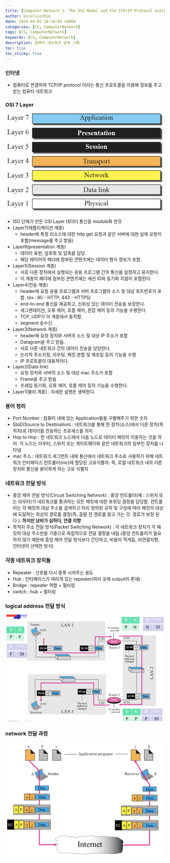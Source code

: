 ```yaml
---
title: [Computer-Network 1. The OSI Model and the TCP/IP Protocol Suite]
author: excelsiorKim
date: 2024-04-01 18:10:03 +0900
categories: [CS, ComputerNetwork]
tags: [CS, ComputerNetwork]
keywords: [CS, ComputerNetwork]
description: 컴퓨터 네트워크 공부 기록
toc: true
toc_sticky: true
---
```


### 인터넷

- 컴퓨터로 연결하여 TCP/IP protocol 이라는 통신 프로토콜을 이용해 정보를 주고받는 컴퓨터 네트워크

### OSI 7 Layer

![OSI-7-layer-img](/assets/img/2024-04-01-Network-1/OSI-7-layer.png)

- ISO 단체가 만든 OSI Layer 데이터 통신을 module화 한것
- Layer7(애플리케이션 계층)
  - header에 특정 리소스에 대한 http get 요청과 같은 서버에 대한 실제 요청이 포함(message를 주고 받음)
- Layer6(presentation 계층)
  - 데이터 표현, 암호화 및 압축을 담당.
  - 해당 레이어의 헤더에 첨부된 콘텐츠에는 데이터 형식 정보가 포함.
- Layer5(Session 계층)
  - 서로 다른 장치에서 실행되는 응용 프로그램 간의 통신을 설정하고 유지한다.
  - 이 계층의 헤더에 첨부된 콘텐츠에는 세선 ID와 동기화 지점이 포함된다.
- Layer4(전송 계층)
  - header에 요청 응용 프로그램과 서버 프로그램의 소스 및 대상 포트번호가 포함. (ex : 80 - HTTP, 443 - HTTPS)
  - end-to-end 통신을 제공하고, 신뢰성 있는 데이터 전송을 보장한다.
  - 세그멘테이션, 오류 제어, 흐름 제어, 혼잡 제어 등의 기능을 수행한다.
  - TCP, UDP가 이 계층에서 동작함.
  - segment 송수신.
- Layer3(Network 계층)
  - header에 요청 장치와 서버의 소스 및 대상 IP 주소가 포함
  - Datagram을 주고 받음.
  - 서로 다른 네트워크 간의 데이터 전송을 담당한다.
  - 논리적 주소지정, 라우팅, 패킷 분할 및 재조립 등의 기능을 수행
  - IP 프로토콜이 대표적이다.
- Layer2(Data link)
  - 요청 장치와 서버의 소스 및 대상 mac 주소가 포함
  - Frame을 주고 받음
  - 프레임 동기화, 오류 제어, 흐름 제어 등의 기능을 수행한다.
- Layer1(물리 계층) : 자세한 설명은 생략한다.

### 용어 정리

- Port Number : 컴퓨터 내에 있는 Application들을 구별해주기 위한 숫자
- StoD(Source to Destination) : 네트워크를 통해 한 장치(소스)에서 다른 장치(목적지)로 데이터를 전송하는 프로세스를 의미
- Hop to Hop : 한 네트워크 노드에서 다음 노드로 데이터 패킷이 이동하는 것을 의미. 각 노드는 라우터, 스위치 또는 게이트웨이와 같은 네트워크의 일부인 장치를 나타냄
- mac 주소 : 네트워크 세그먼트 내에 통신에서 네트워크 주소로 사용하기 위해 네트워크 인터페이스 컨트롤러(nic)에 할당된 고유식별자. 즉, 로컬 네트워크 내의 다른 장치와 통신을 용이하게 하는 고유 식별자

### 네트워크 전달 방식

- 중앙 제어 전달 방식(Circuit Switching Network) : 중앙 컨트롤러(예 : 스위치 또는 라우터)가 네트워크를 통과하는 모든 패킷에 대한 포워딩 결정을 담당함. 컨트롤러는 각 패킷의 대상 주소를 검색하고 미리 정의된 규칙 및 구성에 따라 패킷이 대상에 도달하는 최상의 경로를 결정(즉, 출발 전 경로를 알고 가는 것. 경로가 보장 된다.). **하지만 낭비가 심하다, 연결 지향**
- 목적지 주소 전달 방식(Packet Switching Network) : 각 네트워크 장치가 각 패킷의 대상 주소만을 기중으로 독립적으로 전달 결정을 내림.(중앙 컨트롤러가 필요하지 않기 때문에 중앙 제어 전달 방식보다 간단하고, 비용이 적게듬, 비연결지향, 인터넷이 선택한 방식)

### 각종 네트워크 장치들

- Repeater : 신호를 다시 증폭 시켜주는 용도
- Hub : 인터페이스가 여러개 있는 repeater(여러 곳에 output이 존재)
- Bridge : repeater 역할 + 필터링
- switch : hub + 필터링

### logical address 전달 방식

![logical-address=img](/assets/img/2024-04-01-Network-1/logical-address.png)

### network 전달 과정

![network-transport-img](/assets/img/2024-04-01-Network-1/network-trans-img.png)

